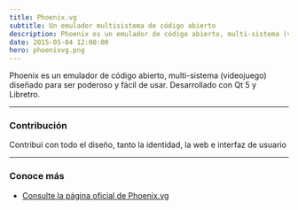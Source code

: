```yaml
---
title: Phoenix.vg
subtitle: Un emulador multisistema de código abierto
description: Phoenix es un emulador de código abierto, multi-sistema (videojuego) diseñado para ser poderoso y fácil de usar. Desarrollado con Qt 5 y Libretro
date: 2015-05-04 12:00:00
hero: phoenixvg.png
---
```

<p class="lead">
	Phoenix es un emulador de código abierto, multi-sistema (videojuego) diseñado para ser poderoso y fácil de usar. Desarrollado con Qt 5 y Libretro.
</p>

---

### Contribución
Contribuí con todo el diseño, tanto la identidad, la web e interfaz de usuario

---

### Conoce más
- [Consulte la página oficial de Phoenix.vg](https://phoenix.vg)